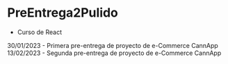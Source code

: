 # PreEntrega2Pulido

- Curso de React

30/01/2023 - Primera pre-entrega de proyecto de e-Commerce CannApp \
13/02/2023 - Segunda pre-entrega de proyecto de e-Commerce CannApp
